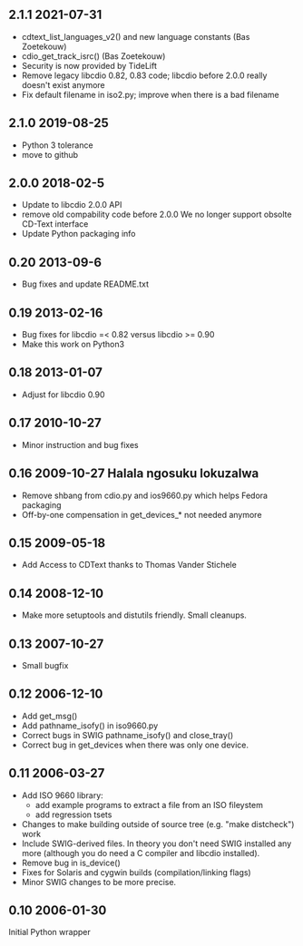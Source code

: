 2.1.1 2021-07-31
----------------

- cdtext_list_languages_v2() and new language constants (Bas Zoetekouw)
- cdio_get_track_isrc() (Bas Zoetekouw)
- Security is now provided by TideLift
- Remove legacy libcdio 0.82, 0.83 code; libcdio before 2.0.0 really doesn't exist anymore
- Fix default filename in iso2.py; improve when there is a bad filename

2.1.0 2019-08-25
---------------

- Python 3 tolerance
- move to github

2.0.0 2018-02-5
---------------

- Update to libcdio 2.0.0 API
- remove old compability code before 2.0.0
  We no longer support obsolte CD-Text interface
- Update Python packaging info

0.20 2013-09-6
--------------

- Bug fixes and update README.txt

0.19 2013-02-16
---------------

- Bug fixes for libcdio =< 0.82 versus libcdio >= 0.90
- Make this work on Python3

0.18 2013-01-07
----------------

- Adjust for libcdio 0.90

0.17 2010-10-27
---------------

- Minor instruction and bug fixes

0.16 2009-10-27 Halala ngosuku lokuzalwa
----------------------------------------

- Remove shbang from cdio.py and ios9660.py which helps Fedora packaging
- Off-by-one compensation in get_devices_* not needed anymore

0.15 2009-05-18
---------------

- Add Access to CDText thanks to Thomas Vander Stichele

0.14 2008-12-10
---------------

- Make more setuptools and distutils friendly. Small cleanups.

0.13 2007-10-27
---------------

- Small bugfix

0.12 2006-12-10
---------------

- Add get_msg()
- Add pathname_isofy() in iso9660.py
- Correct bugs in SWIG pathname_isofy() and close_tray()
- Correct bug in get_devices when there was only one device.

0.11 2006-03-27
---------------

- Add ISO 9660 library:
  * add example programs to extract a file from an ISO fileystem
  * add regression tsets
- Changes to make building outside of source tree (e.g. "make
  distcheck") work
- Include SWIG-derived files. In theory you don't need SWIG installed
  any more (although you do need a C compiler and libcdio installed).
- Remove bug in is_device()
- Fixes for Solaris and cygwin builds (compilation/linking flags)
- Minor SWIG changes to be more precise.

0.10 2006-01-30
---------------

Initial Python wrapper
